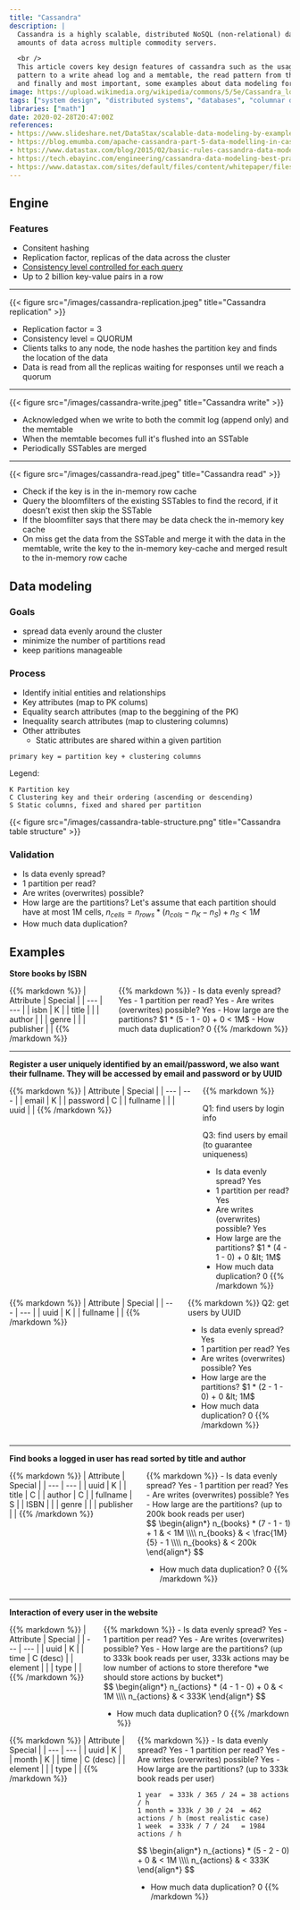 ```yaml
---
title: "Cassandra"
description: |
  Cassandra is a highly scalable, distributed NoSQL (non-relational) database management system designed for handling large 
  amounts of data across multiple commodity servers.

  <br />
  This article covers key design features of cassandra such as the usage of consistent hashing, the write
  pattern to a write ahead log and a memtable, the read pattern from the memtable and from sstables,
  and finally and most important, some examples about data modeling for different types of queries.
image: https://upload.wikimedia.org/wikipedia/commons/5/5e/Cassandra_logo.svg
tags: ["system design", "distributed systems", "databases", "columnar datastore", "memtable", "sstable", "quorum", "data modeling"]
libraries: ["math"]
date: 2020-02-28T20:47:00Z
references:
- https://www.slideshare.net/DataStax/scalable-data-modeling-by-example-carlos-alonso-job-and-talent-cassandra-summit-2016
- https://blog.emumba.com/apache-cassandra-part-5-data-modelling-in-cassandra-9e81a58f4ada
- https://www.datastax.com/blog/2015/02/basic-rules-cassandra-data-modeling
- https://tech.ebayinc.com/engineering/cassandra-data-modeling-best-practices-part-1/
- https://www.datastax.com/sites/default/files/content/whitepaper/files/2019-10/CM2019236%20-%20Data%20Modeling%20in%20Apache%20Cassandra%20%E2%84%A2%20White%20Paper-4.pdf
---
```


<style>
img {
  max-width: 50%;
}

@media screen and (max-width: 960px) {
  img {
    max-width: 100%;
  }
}
</style>

## Engine

### Features

- Consitent hashing
- Replication factor, replicas of the data across the cluster
- [Consistency level controlled for each query](https://docs.datastax.com/en/archived/cassandra/3.0/cassandra/dml/dmlConfigConsistency.html)
- Up to 2 billion key-value pairs in a row

<hr />

{{< figure src="/images/cassandra-replication.jpeg" title="Cassandra replication" >}}

- Replication factor = 3
- Consistency level = QUORUM
- Clients talks to any node, the node hashes the partition key and finds the location of the data
- Data is read from all the replicas waiting for responses until we reach a quorum

<hr />

{{< figure src="/images/cassandra-write.jpeg" title="Cassandra write" >}}

- Acknowledged when we write to both the commit log (append only) and the memtable
- When the memtable becomes full it's flushed into an SSTable
- Periodically SSTables are merged

<hr />

{{< figure src="/images/cassandra-read.jpeg" title="Cassandra read" >}}

- Check if the key is in the in-memory row cache
- Query the bloomfilters of the existing SSTables to find the record, if it doesn't exist then skip the SSTable
- If the bloomfilter says that there may be data check the in-memory key cache
- On miss get the data from the SSTable and merge it with the data in the memtable, write the key to the in-memory key-cache and merged result to the in-memory row cache

## Data modeling

### Goals

- spread data evenly around the cluster
- minimize the number of partitions read
- keep paritions manageable

### Process

- Identify initial entities and relationships
- Key attributes (map to PK colums)
- Equality search attributes (map to the beggining of the PK)
- Inequality search attributes (map to clustering columns)
- Other attributes
  - Static attributes are shared within a given partition

```text
primary key = partition key + clustering columns
```

Legend:

```text
K Partition key
C Clustering key and their ordering (ascending or descending)
S Static columns, fixed and shared per partition
```

{{< figure src="/images/cassandra-table-structure.png" title="Cassandra table structure" >}}

### Validation

- Is data evenly spread?
- 1 partition per read?
- Are writes (overwrites) possible?
- How large are the partitions? Let's assume that each partition should have at most 1M cells,
 $n_{cells} = n_{rows} * (n_{cols} - n_{K} - n_{S}) + n_{S} < 1M$
- How much data duplication?

## Examples

**Store books by ISBN**

<div class="columns">
  <div class="column is-size-6 is-bordered">
  {{% markdown %}}
  | Attribute | Special |
  | ---       | ---     |
  | isbn      | K       |
  | title     | |
  | author    | |
  | genre     | |
  | publisher | |
  {{% /markdown %}}
  </div>
  <div class="column is-three-quarters">
{{% markdown %}}
- Is data evenly spread? Yes
- 1 partition per read? Yes
- Are writes (overwrites) possible? Yes
- How large are the partitions? $1 * (5 - 1 - 0) + 0 &lt; 1M$
- How much data duplication? 0
{{% /markdown %}}
  </div>
</div>

<hr />

**Register a user uniquely identified by an email/password, we also want their fullname. They will be accessed by email and password or by UUID**

<div class="columns">
  <div class="column is-size-6 is-bordered">
  {{% markdown %}}
  | Attribute | Special |
  | --- | --- |
  | email | K |
  | password | C |
  | fullname | |
  | uuid | |
  {{% /markdown %}}
  </div>
  <div class="column is-three-quarters">
{{% markdown %}}

Q1: find users by login info

Q3: find users by email (to guarantee uniqueness)

- Is data evenly spread? Yes
- 1 partition per read? Yes
- Are writes (overwrites) possible? Yes
- How large are the partitions? $1 * (4 - 1 - 0) + 0 &lt; 1M$
- How much data duplication? 0
{{% /markdown %}}
  </div>
</div>

<div class="columns">
  <div class="column is-size-6 is-bordered">
  {{% markdown %}}
  | Attribute | Special |
  | --- | --- |
  | uuid | K |
  | fullname | |
  {{% /markdown %}}
  </div>
  <div class="column is-three-quarters">
{{% markdown %}}
Q2: get users by UUID

- Is data evenly spread? Yes
- 1 partition per read? Yes
- Are writes (overwrites) possible? Yes
- How large are the partitions? $1 * (2 - 1 - 0) + 0 &lt; 1M$
- How much data duplication? 0
{{% /markdown %}}
  </div>
</div>

<hr />

**Find books a logged in user has read sorted by title and author**

<div class="columns">
  <div class="column is-size-6 is-bordered">
  {{% markdown %}}
  | Attribute | Special |
  | ---       | ---     |
  | uuid      | K       |
  | title     | C |
  | author    | C |
  | fullname  | S |
  | ISBN | |
  | genre | |
  | publisher | |
  {{% /markdown %}}
  </div>
  <div class="column is-three-quarters">
{{% markdown %}}
- Is data evenly spread? Yes
- 1 partition per read? Yes
- Are writes (overwrites) possible? Yes
- How large are the partitions? (up to 200k book reads per user)

<div>$$
\begin{align*}
n_{books} * (7 - 1 - 1) + 1 & &lt; 1M \\\\
n_{books} & &lt; \frac{1M}{5} - 1 \\\\
n_{books} & &lt; 200k
\end{align*}
$$</div>

- How much data duplication? 0
{{% /markdown %}}
  </div>
</div>

<hr />

**Interaction of every user in the website**

<div class="columns">
  <div class="column is-size-6 is-bordered">
{{% markdown %}}
| Attribute | Special |
| ---       | ---     |
| uuid      | K       |
| time     | C (desc) |
| element | |
| type | |
{{% /markdown %}}
  </div>
  <div class="column is-three-quarters">
{{% markdown %}}
- Is data evenly spread? Yes
- 1 partition per read? Yes
- Are writes (overwrites) possible? Yes
- How large are the partitions? (up to 333k book reads per user, 333k actions may be low number of actions to store therefore *we should store actions by bucket*)

<div>$$
\begin{align*}
n_{actions} * (4 - 1 - 0) + 0 & &lt; 1M \\\\
n_{actions} & &lt; 333K
\end{align*}
$$</div>

- How much data duplication? 0
{{% /markdown %}}
  </div>
  </div> <!-- I don't know why this is needed because the markup looked fine without this -->
<div>

<div class="columns">
  <div class="column is-size-6 is-bordered">
  {{% markdown %}}
  | Attribute | Special |
  | ---       | ---     |
  | uuid      | K       |
  | month | K |
  | time     | C (desc) |
  | element | |
  | type | |
  {{% /markdown %}}
  </div>
  <div class="column is-three-quarters">
{{% markdown %}}
- Is data evenly spread? Yes
- 1 partition per read? Yes
- Are writes (overwrites) possible? Yes
- How large are the partitions? (up to 333k book reads per user)

```text
1 year  = 333k / 365 / 24 = 38 actions / h
1 month = 333k / 30 / 24  = 462 actions / h (most realistic case)
1 week  = 333k / 7 / 24   = 1984 actions / h
```

<div>$$
\begin{align*}
n_{actions} * (5 - 2 - 0) + 0 & &lt; 1M \\\\
n_{actions} & &lt; 333K
\end{align*}
$$</div>

- How much data duplication? 0
{{% /markdown %}}
  </div>
</div>

